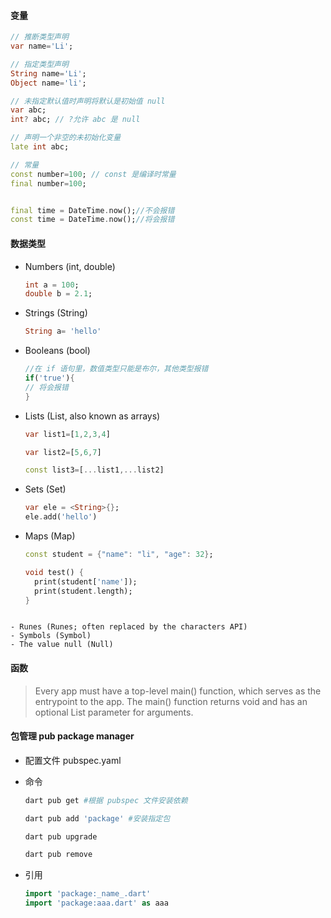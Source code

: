 #### 变量

```dart
// 推断类型声明
var name='Li';

// 指定类型声明
String name='Li';
Object name='li';

// 未指定默认值时声明将默认是初始值 null
var abc;
int? abc; // ?允许 abc 是 null

// 声明一个非空的未初始化变量
late int abc;

// 常量
const number=100; // const 是编译时常量
final number=100;


final time = DateTime.now();//不会报错
const time = DateTime.now();//将会报错
```

#### 数据类型

- Numbers (int, double)

  ```dart
  int a = 100;
  double b = 2.1;
  ```

- Strings (String)

  ```dart
  String a= 'hello'
  ```

- Booleans (bool)

  ```dart
  //在 if 语句里，数值类型只能是布尔，其他类型报错
  if('true'){
  // 将会报错
  }
  ```

- Lists (List, also known as arrays)

  ```dart
  var list1=[1,2,3,4]

  var list2=[5,6,7]

  const list3=[...list1,...list2]

  ```

- Sets (Set)

  ```dart
  var ele = <String>{};
  ele.add('hello')

  ```

- Maps (Map)

  ```dart
  const student = {"name": "li", "age": 32};

  void test() {
    print(student['name']);
    print(student.length);
  }
  ```

```

- Runes (Runes; often replaced by the characters API)
- Symbols (Symbol)
- The value null (Null)
```

#### 函数

> Every app must have a top-level main() function, which serves as the entrypoint to the app. The main() function returns void and has an optional List<String> parameter for arguments.

#### 包管理 pub package manager

- 配置文件 pubspec.yaml
- 命令

  ```bash
  dart pub get #根据 pubspec 文件安装依赖

  dart pub add 'package' #安装指定包

  dart pub upgrade

  dart pub remove

  ```

- 引用
  ```dart
  import 'package:_name_.dart'
  import 'package:aaa.dart' as aaa
  ```
